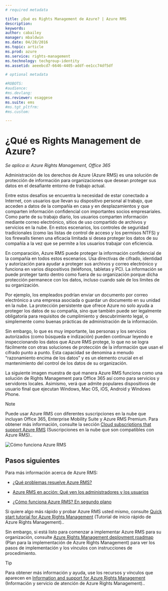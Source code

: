 ```yaml
---
# required metadata

title: ¿Qué es Rights Management de Azure? | Azure RMS
description:
keywords:
author: cabailey
manager: mbaldwin
ms.date: 04/28/2016
ms.topic: article
ms.prod: azure
ms.service: rights-management
ms.technology: techgroup-identity
ms.assetid: aeeebcd7-6646-4405-addf-ee1cc74df5df

# optional metadata

#ROBOTS:
#audience:
#ms.devlang:
ms.reviewer: esaggese
ms.suite: ems
#ms.tgt_pltfrm:
#ms.custom:

---
```


# ¿Qué es Rights Management de Azure?

*Se aplica a: Azure Rights Management, Office 365*


Administración de los derechos de Azure (Azure RMS) es una solución de protección de información para organizaciones que desean proteger sus datos en el desafiante entorno de trabajo actual.

Entre estos desafíos se encuentra la necesidad de estar conectado a Internet, con usuarios que llevan su dispositivo personal al trabajo, que acceden a datos de la compañía en casa y en desplazamientos y que comparten información confidencial con importantes socios empresariales. Como parte de su trabajo diario, los usuarios comparten información mediante correo electrónico, sitios de uso compartido de archivos y servicios en la nube. En estos escenarios, los controles de seguridad tradicionales (como las listas de control de acceso y los permisos NTFS) y los firewalls tienen una eficacia limitada si desea proteger los datos de su compañía a la vez que se permite a los usuarios trabajar con eficiencia.

En comparación, Azure RMS puede proteger la información confidencial de la compañía en todos estos escenarios. Usa directivas de cifrado, identidad y autorización para ayudar a proteger sus archivos y correo electrónico y funciona en varios dispositivos (teléfonos, tabletas y PC). La información se puede proteger tanto dentro como fuera de su organización porque dicha protección permanece con los datos, incluso cuando sale de los límites de su organización.

Por ejemplo, los empleados podrían enviar un documento por correo electrónico a una empresa asociada o guardar un documento en su unidad en la nube. La protección persistente que ofrece Azure no solo ayuda a proteger los datos de su compañía, sino que también puede ser legalmente obligatoria para requisitos de cumplimiento y descubrimiento legal, o simplemente como buenas prácticas de administración de la información.

Sin embargo, lo que es muy importante, las personas y los servicios autorizados (como búsqueda e indización) pueden continuar leyendo e inspeccionando los datos que Azure RMS protege, lo que no se logra fácilmente con otras soluciones de protección de la información que usan el cifrado punto a punto. Esta capacidad se denomina a menudo “razonamiento encima de los datos” y es un elemento crucial en el mantenimiento del control de los datos de su organización.

La siguiente imagen muestra de qué manera Azure RMS funciona como una solución de Rights Management para Office 365 así como para servicios y servidores locales. Asimismo, verá que admite populares dispositivos de usuario final que ejecutan Windows, Mac OS, iOS, Android y Windows Phone.

> [!NOTE]
Puede usar Azure RMS con diferentes suscripciones en la nube que incluyan Office 365, Enterprise Mobility Suite y Azure RMS Premium. Para obtener más información, consulte la sección [Cloud subscriptions that support Azure RMS](../get-started/requirements-subscriptions.md) (Suscripciones en la nube que son compatibles con Azure RMS)..

![Cómo funciona Azure RMS](../media/AzRMS_elements.png)

## Pasos siguientes

Para más información acerca de Azure RMS:

-   [¿Qué problemas resuelve Azure RMS?](azure-rms-problems-it-solves.md)

-   [Azure RMS en acción: Qué ven los administradores y los usuarios](what-admins-users-see.md)

-   [¿Cómo funciona Azure RMS? En segundo plano](how-does-it-work.md)



Si quiere algo más rápido y probar Azure RMS usted mismo, consulte [Quick start tutorial for Azure Rights Management](../get-started/quick-start-tutorial.md) (Tutorial de inicio rápido de Azure Rights Management)..

Sin embargo, si está listo para comenzar a implementar Azure RMS para su organización, consulte [Azure Rights Management deployment roadmap](../plan-design/deployment-roadmap.md) (Plan para la implementación de Azure Rights Management) para ver los pasos de implementación y los vínculos con instrucciones de procedimiento.

> [!TIP]
> Para obtener más información y ayuda, use los recursos y vínculos que aparecen en [Information and support for Azure Rights Management](../get-started/information-support.md) (Información y servicio de atención de Azure Rights Management)..


<!--HONumber=May16_HO1-->


